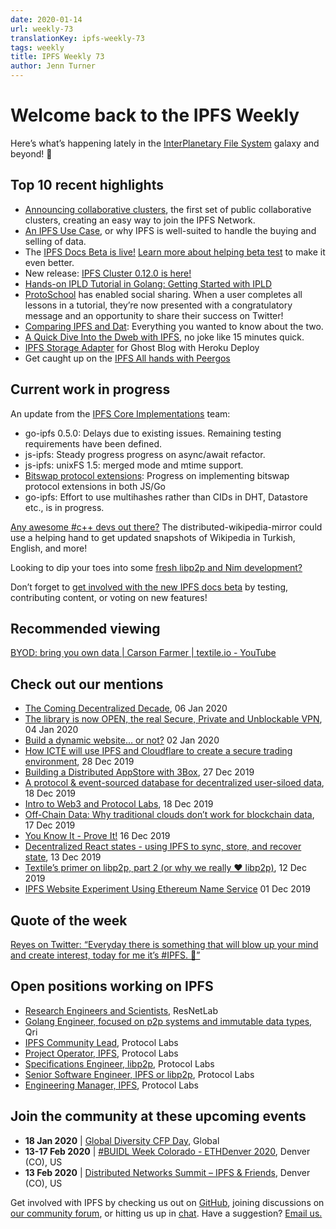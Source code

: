 ```yaml
---
date: 2020-01-14
url: weekly-73
translationKey: ipfs-weekly-73
tags: weekly
title: IPFS Weekly 73
author: Jenn Turner
---
```



# Welcome back to the IPFS Weekly

Here’s what’s happening lately in the [InterPlanetary File System](https://ipfs.io/) galaxy and beyond! 🚀

## Top 10 recent highlights

* [Announcing collaborative clusters](https://blog.ipfs.io/2020-01-09-collaborative-clusters/), the first set of public collaborative clusters, creating an easy way to join the IPFS Network. 
* [An IPFS Use Case](https://medium.com/pinata/an-ipfs-use-case-6c46349cb1), or why IPFS is well-suited to handle the buying and selling of data.
* The [IPFS Docs Beta is live!](https://docs.ipfs.io/) [Learn more about helping beta test](https://blog.ipfs.io/2020-01-07-ipfs-docs-beta/) to make it even better.
* New release: [IPFS Cluster 0.12.0 is here!](https://cluster.ipfs.io/news/0.12.0_release/)
* [Hands-on IPLD Tutorial in Golang: Getting Started with IPLD](https://simpleaswater.com/hands-on-ipld-tutorial-in-golang/)
* [ProtoSchool](https://proto.school/) has enabled social sharing. When a user completes all lessons in a tutorial, they’re now presented with a congratulatory message and an opportunity to share their success on Twitter!
* [Comparing IPFS and Dat](https://medium.com/@jaygraber/comparing-ipfs-and-dat-8f3891d3a603): Everything you wanted to know about the two.
* [A Quick Dive Into the Dweb with IPFS](https://www.youtube.com/watch?v=EmxUyuCD37Q&feature=emb_logo), no joke like 15 minutes quick.
* [IPFS Storage Adapter](https://blog.fission.codes/ipfs-storage-adapter-for-ghost-blog-heroku-deploy/) for Ghost Blog with Heroku Deploy
* Get caught up on the [IPFS All hands with Peergos](https://www.youtube.com/watch?v=sHw3sY7OvXU&feature=youtu.be)

## Current work in progress

An update from the [IPFS Core Implementations](https://github.com/ipfs/team-mgmt/issues/992#issuecomment-573746115) team:
 * go-ipfs 0.5.0: Delays due to existing issues. Remaining testing requirements have been defined. 
 * js-ipfs: Steady progress progress on async/await refactor.
 * js-ipfs: unixFS 1.5: merged mode and mtime support.
 * [Bitswap protocol extensions]((https://github.com/ipfs/go-bitswap/issues/186)): Progress on implementing bitswap protocol extensions in both JS/Go 
 * go-ipfs: Effort to use multihashes rather than CIDs in DHT, Datastore etc., is in progress.

[Any awesome #c++ devs out there?](https://github.com/openzim/zim-tools/issues/69) The distributed-wikipedia-mirror could use a helping hand to get updated snapshots of Wikipedia in Turkish, English, and more!

Looking to dip your toes into some [fresh libp2p and Nim development?](https://github.com/status-im/nim-libp2p/issues)

Don’t forget to [get involved with the new IPFS docs beta](https://blog.ipfs.io/2020-01-07-ipfs-docs-beta/) by testing, contributing content, or voting on new features!

## Recommended viewing

[BYOD: bring you own data | Carson Farmer | textile.io - YouTube](https://www.youtube.com/watch?v=glbV7azZ0vY&feature=youtu.be)

## Check out our mentions

* [The Coming Decentralized Decade](https://morningconsult.com/opinions/the-coming-decentralized-decade/), 06 Jan 2020
* [The library is now OPEN, the real Secure, Private and Unblockable VPN](https://medium.com/rtrade-technologies/the-library-is-now-open-the-real-secure-private-and-unblockable-vpn-ec9d0e4c81d8), 04 Jan 2020
* [Build a dynamic website… or not?](https://hacdias.com/2020/01/02/6/dynamic-static/) 02 Jan 2020
* [How ICTE will use IPFS and Cloudflare to create a secure trading environment](https://themerkle.com/how-icte-will-use-ipfs-and-cloudflare-to-create-a-secure-trading-environment/), 28 Dec 2019
* [Building a Distributed AppStore with 3Box](https://medium.com/3box/building-a-distributed-appstore-with-3box-ef7345aab34e), 27 Dec 2019
* [A protocol & event-sourced database for decentralized user-siloed data](https://blog.textile.io/introducing-textiles-threads-protocol/), 18 Dec 2019
* [Intro to Web3 and Protocol Labs](https://www.youtube.com/watch?v=d-iigN2WjvY&feature=emb_logo), 18 Dec 2019
* [Off-Chain Data: Why traditional clouds don’t work for blockchain data](https://medium.com/pinata/off-chain-data-63bca5a9c266), 17 Dec 2019
* [You Know It - Prove It!](https://medium.com/@johngrant/you-know-it-prove-it-3597040ca9ee) 16 Dec 2019
* [Decentralized React states - using IPFS to sync, store, and recover state](https://www.youtube.com/watch?list=PLNBNS7NRGKMH-zMH-MG7wSszTThAKFi3S&v=wnnkaqpArmQ&feature=emb_logo), 13 Dec 2019
* [Textile’s primer on libp2p, part 2 (or why we really ❤️ libp2p)](https://blog.textile.io/textiles-primer-on-libp2p-part-2-or-why-we-really-libp2p/), 12 Dec 2019
* [IPFS Website Experiment Using Ethereum Name Service](https://www.increaseo.com/eth-domains-ipfs/) 01 Dec 2019

## Quote of the week

[Reyes on Twitter: “Everyday there is something that will blow up your mind and create interest, today for me it’s #IPFS. 🤯”](https://twitter.com/Jorgert1205/status/1215492174806122496?s=20)

## Open positions working on IPFS

* [Research Engineers and Scientists](https://research.protocol.ai/posts/201912-resnetlab-launch/), ResNetLab
* [Golang Engineer, focused on p2p systems and immutable data types](https://twitter.com/qri_io/status/1207709551828635656?s=20), Qri
* [IPFS Community Lead](https://jobs.lever.co/protocol/71c4a9b9-af90-4ce9-9dba-8b72507997bf), Protocol Labs
* [Project Operator, IPFS](https://jobs.lever.co/protocol/135cecff-ecc4-49ca-b516-61b63fd4d9ef), Protocol Labs
* [Specifications Engineer, libp2p](https://jobs.lever.co/protocol/0ee37e17-5fb3-4b0f-8559-e5fca363e268), Protocol Labs
* [Senior Software Engineer, IPFS or libp2p](https://jobs.lever.co/protocol/82793e56-124f-484c-bf13-357ef0b45bc6), Protocol Labs
* [Engineering Manager, IPFS](https://jobs.lever.co/protocol/3f0787e8-58b3-4122-a1ea-424561d2658f), Protocol Labs


## Join the community at these upcoming events

* **18 Jan 2020** | [Global Diversity CFP Day](https://www.globaldiversitycfpday.com/), Global
* **13-17 Feb 2020** | [#BUIDL Week Colorado - ETHDenver 2020](https://www.ethdenver.com/buidlweek/), Denver (CO), US
* **13 Feb 2020** | [Distributed Networks Summit – IPFS & Friends](https://www.eventbrite.com/e/distributed-networks-summit-ipfs-friends-tickets-86959928487?aff=textileio), Denver (CO), US

Get involved with IPFS by checking us out on [GitHub](https://github.com/ipfs), joining discussions on [our community forum](https://discuss.ipfs.io/), or hitting us up in [chat](https://riot.im/app/#/room/#ipfs:matrix.org). Have a suggestion? [Email us.](mailto:newsletter@ipfs.io)
